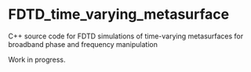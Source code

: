 # FDTD_time_varying_metasurface
C++ source code for FDTD simulations of time-varying metasurfaces for broadband phase and frequency manipulation

Work in progress.

